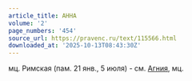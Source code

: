 ```yaml
---
article_title: АННА
volume: '2'
page_numbers: '454'
source_url: https://pravenc.ru/text/115566.html
downloaded_at: '2025-10-13T08:43:30Z'
---
```


мц. Римская (пам. 21 янв., 5 июля) - см. [Агния](https://pravenc.ru/text/Агния.html), мц.
